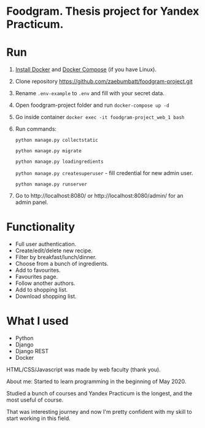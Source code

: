 # Foodgram. Thesis project for Yandex Practicum.

# Run
1. [Install Docker](https://www.docker.com/products/docker-desktop) and [Docker Compose](https://docs.docker.com/compose/install/) (if you have Linux).
2. Clone repository https://github.com/zaebumbatt/foodgram-project.git
3. Rename ```.env-example``` to ```.env``` and fill with your secret data.
4. Open foodgram-project folder and run ```docker-compose up -d```
5. Go inside container ```docker exec -it foodgram-project_web_1 bash```
6. Run commands:
   
   ```python manage.py collectstatic```
   
   ```python manage.py migrate```
   
   ```python manage.py loadingredients```
   
   ```python manage.py createsuperuser``` - fill credential for new admin user.
   
   ```python manage.py runserver```
4. Go to http://localhost:8080/ or http://localhost:8080/admin/ for an admin panel.

# Functionality
* Full user authentication.
* Create/edit/delete new recipe.
* Filter by breakfast/lunch/dinner.  
* Choose from a bunch of ingredients.
* Add to favourites.
* Favourites page.
* Follow another authors.
* Add to shopping list.
* Download shopping list.

# What I used
* Python
* Django
* Django REST
* Docker


HTML/CSS/Javascript was made by web faculty (thank you).

About me:
Started to learn programming in the beginning of May 2020.

Studied a bunch of courses and Yandex Practicum is the longest, and the most useful of course.

That was interesting journey and now I'm pretty confident with my skill to start working in this field.
